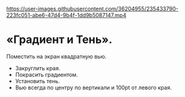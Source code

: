  

https://user-images.githubusercontent.com/36204955/235433790-223fc051-abe6-47d4-9b4f-1dd9b5087147.mp4

# «Градиент и Тень».

Поместить на экран квадратную вью.

- Закруглить края.
- Покрасить градиентом.
- Установить тень.
- Вью всегда по центру по вертикали и 100pt от левого края.
